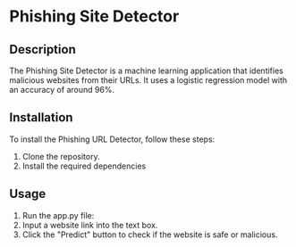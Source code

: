 # Phishing Site Detector

## Description
The Phishing Site Detector is a machine learning application that identifies malicious websites from their URLs. It uses a logistic regression model with an accuracy of around 96%.

## Installation
To install the Phishing URL Detector, follow these steps:
1. Clone the repository.
2. Install the required dependencies


## Usage
1. Run the app.py file:
2. Input a website link into the text box.
3. Click the "Predict" button to check if the website is safe or malicious.

